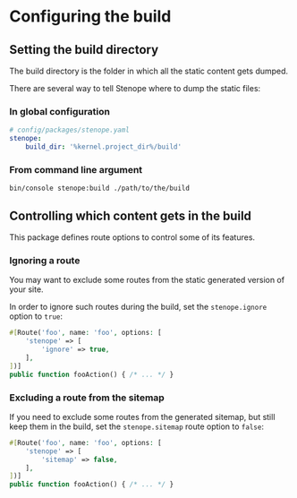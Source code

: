 # Configuring the build

## Setting the build directory

The build directory is the folder in which all the static content gets dumped.

There are several way to tell Stenope where to dump the static files:

### In global configuration

```yaml
# config/packages/stenope.yaml
stenope:
    build_dir: '%kernel.project_dir%/build'
```

### From command line argument

```shell
bin/console stenope:build ./path/to/the/build
```

## Controlling which content gets in the build

This package defines route options to control some of its features.

### Ignoring a route

You may want to exclude some routes from the static generated version of your site.

In order to ignore such routes during the build, set the `stenope.ignore` option to `true`:

```php
#[Route('foo', name: 'foo', options: [
    'stenope' => [
        'ignore' => true,
    ],
])]
public function fooAction() { /* ... */ }
```

### Excluding a route from the sitemap

If you need to exclude some routes from the generated sitemap, but still keep them in the build, set the `stenope.sitemap` route option to `false`:

```php
#[Route('foo', name: 'foo', options: [
    'stenope' => [
        'sitemap' => false,
    ],
])]
public function fooAction() { /* ... */ }
```
